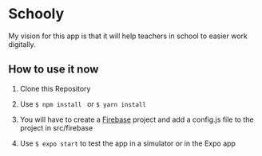 
# Schooly
My vision for this app is that it will help teachers in school to easier work digitally.


## How to use it now

1. Clone this Repository

2. Use ```$ npm install ``` or ```$ yarn install ```

3. You will have to create a [Firebase](https://firebase.google.com/) project and add a config.js file to the project in src/firebase

4. Use ```$ expo start``` to test the app in a simulator or in the Expo app


